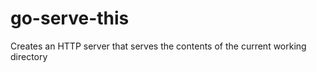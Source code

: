 go-serve-this
=============

Creates an HTTP server that serves the contents of the current working directory
